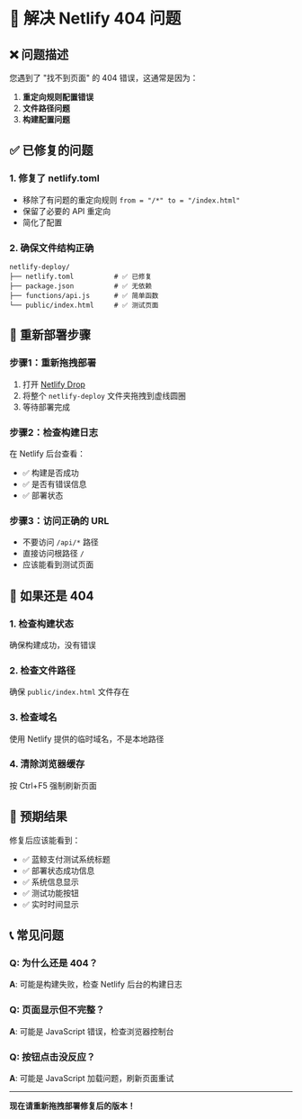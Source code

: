 # 🚨 解决 Netlify 404 问题

## ❌ 问题描述

您遇到了 "找不到页面" 的 404 错误，这通常是因为：

1. **重定向规则配置错误**
2. **文件路径问题**
3. **构建配置问题**

## ✅ 已修复的问题

### 1. 修复了 netlify.toml
- 移除了有问题的重定向规则 `from = "/*" to = "/index.html"`
- 保留了必要的 API 重定向
- 简化了配置

### 2. 确保文件结构正确
```
netlify-deploy/
├── netlify.toml          # ✅ 已修复
├── package.json          # ✅ 无依赖
├── functions/api.js      # ✅ 简单函数
└── public/index.html     # ✅ 测试页面
```

## 🔄 重新部署步骤

### 步骤1：重新拖拽部署
1. 打开 [Netlify Drop](https://app.netlify.com/drop)
2. 将整个 `netlify-deploy` 文件夹拖拽到虚线圆圈
3. 等待部署完成

### 步骤2：检查构建日志
在 Netlify 后台查看：
- ✅ 构建是否成功
- ✅ 是否有错误信息
- ✅ 部署状态

### 步骤3：访问正确的 URL
- 不要访问 `/api/*` 路径
- 直接访问根路径 `/`
- 应该能看到测试页面

## 🔧 如果还是 404

### 1. 检查构建状态
确保构建成功，没有错误

### 2. 检查文件路径
确保 `public/index.html` 文件存在

### 3. 检查域名
使用 Netlify 提供的临时域名，不是本地路径

### 4. 清除浏览器缓存
按 Ctrl+F5 强制刷新页面

## 🎯 预期结果

修复后应该能看到：
- ✅ 蓝鲸支付测试系统标题
- ✅ 部署状态成功信息
- ✅ 系统信息显示
- ✅ 测试功能按钮
- ✅ 实时时间显示

## 📞 常见问题

### Q: 为什么还是 404？
**A**: 可能是构建失败，检查 Netlify 后台的构建日志

### Q: 页面显示但不完整？
**A**: 可能是 JavaScript 错误，检查浏览器控制台

### Q: 按钮点击没反应？
**A**: 可能是 JavaScript 加载问题，刷新页面重试

---

**现在请重新拖拽部署修复后的版本！**
